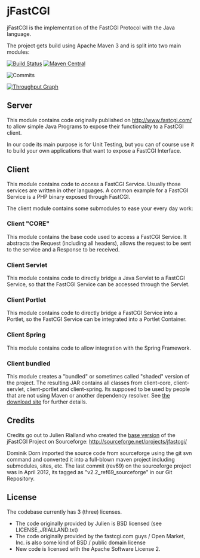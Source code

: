 # jFastCGI

jFastCGI is the implementation of the FastCGI Protocol with the Java language. 

The project gets build using Apache Maven 3 and is split into two main modules:

[![Build Status](https://travis-ci.org/jFastCGI/jfastcgi.svg)](https://travis-ci.org/jFastCGI/jfastcgi)
[![Maven Central](https://maven-badges.herokuapp.com/maven-central/net.sf.jfastcgi/jfastcgi/badge.svg)](https://maven-badges.herokuapp.com/maven-central/net.sf.jfastcgi/jfastcgi)



![Commits](https://www.openhub.net/p/jfastcgi/analyses/latest/commits_spark.png)

[![Throughput Graph](https://graphs.waffle.io/jfastcgi/jfastcgi/throughput.svg)](https://waffle.io/jfastcgi/jfastcgi/metrics) 

## Server

This module contains code originally published on http://www.fastcgi.com/ to 
allow simple Java Programs to expose their functionality to a FastCGI client. 

In our code its main purpose is for Unit Testing, but you can of course use it
to build your own applications that want to expose a FastCGI Interface. 


## Client

This module contains code to _access_ a FastCGI Service. Usually those services
are written in other languages. A common example for a FastCGI Service is a PHP binary
exposed through FastCGI. 

The client module contains some submodules to ease your every day work:

### Client "CORE"


This module contains the base code used to access a FastCGI Service. It abstracts
the Request (including all headers), allows the request to be sent to the service
and a Response to be received. 


### Client Servlet


This module contains code to directly bridge a Java Servlet to a FastCGI Service,
so that the FastCGI Service can be accessed through the Servlet. 

### Client Portlet


This module contains code to directly bridge a FastCGI Service into a Portlet,
so the FastCGI Service can be integrated into a Portlet Container. 


### Client Spring


This module contains code to allow integration with the Spring Framework.


### Client bundled


This module creates a "bundled" or sometimes called "shaded" version of the project.
The resulting JAR contains all classes from client-core, client-servlet, client-portlet and
client-spring. Its supposed to be used by people that are not using Maven or another dependency
resolver. See [the download site](http://www.jfastcgi.org/download.html) for further details.

## Credits

Credits go out to Julien Rialland who created the [base version](http://sourceforge.net/projects/jfastcgi/)
of the jFastCGI Project on Sourceforge: http://sourceforge.net/projects/jfastcgi/

Dominik Dorn imported the source code from sourceforge using the git svn command and converted it
into a full-blown maven project including submodules, sites, etc.
The last commit (rev69) on the sourceforge project was in April 2012, its tagged as "v2.2_ref69_sourceforge"
in our Git Repository.

## License

The codebase currently has 3 (three) licenses.

* The code originally provided by Julien is BSD licensed (see LICENSE\_JRIALLAND.txt) 
* The code originally provided by the fastcgi.com guys / Open Market, Inc. is also some kind of BSD / public domain license
* New code is licensed with the Apache Software License 2.


